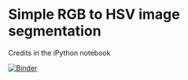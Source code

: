 # Simple RGB to HSV image segmentation
Credits in the iPython notebook

[![Binder](https://mybinder.org/badge_logo.svg)](https://mybinder.org/v2/gh/github/malorch/HSV-Segmentation-Notebook)


